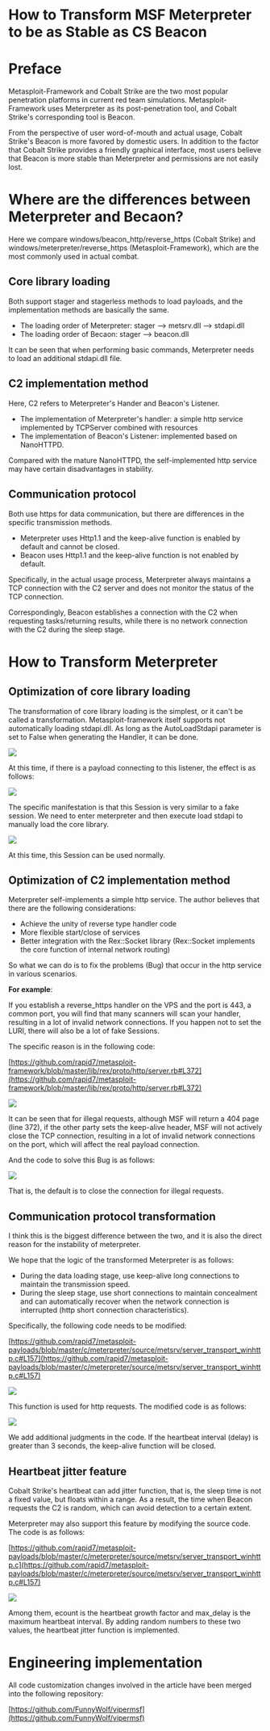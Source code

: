 # How to Transform MSF Meterpreter to be as Stable as CS Beacon

# Preface
Metasploit-Framework and Cobalt Strike are the two most popular penetration platforms in current red team simulations. Metasploit-Framework uses Meterpreter as its post-penetration tool, and Cobalt Strike's corresponding tool is Beacon.

From the perspective of user word-of-mouth and actual usage, Cobalt Strike's Beacon is more favored by domestic users. In addition to the factor that Cobalt Strike provides a friendly graphical interface, most users believe that Beacon is more stable than Meterpreter and permissions are not easily lost.



# Where are the differences between Meterpreter and Becaon?
Here we compare windows/beacon_http/reverse_https (Cobalt Strike) and windows/meterpreter/reverse_https (Metasploit-Framework), which are the most commonly used in actual combat.

## Core library loading
Both support stager and stagerless methods to load payloads, and the implementation methods are basically the same.

+ The loading order of Meterpreter: stager --> metsrv.dll --> stdapi.dll
+ The loading order of Becaon: stager --> beacon.dll

It can be seen that when performing basic commands, Meterpreter needs to load an additional stdapi.dll file.



## C2 implementation method
Here, C2 refers to Meterpreter's Hander and Beacon's Listener.

+ The implementation of Meterpreter's handler: a simple http service implemented by TCPServer combined with resources
+ The implementation of Beacon's Listener: implemented based on NanoHTTPD.

Compared with the mature NanoHTTPD, the self-implemented http service may have certain disadvantages in stability.



## Communication protocol
Both use https for data communication, but there are differences in the specific transmission methods.

+ Meterpreter uses Http1.1 and the keep-alive function is enabled by default and cannot be closed.
+ Beacon uses Http1.1 and the keep-alive function is not enabled by default.

Specifically, in the actual usage process, Meterpreter always maintains a TCP connection with the C2 server and does not monitor the status of the TCP connection.

Correspondingly, Beacon establishes a connection with the C2 when requesting tasks/returning results, while there is no network connection with the C2 during the sleep stage.



# How to Transform Meterpreter
## Optimization of core library loading
The transformation of core library loading is the simplest, or it can't be called a transformation. Metasploit-framework itself supports not automatically loading stdapi.dll. As long as the AutoLoadStdapi parameter is set to False when generating the Handler, it can be done.

![](img\how_to_transform_msf_meterpreter_as_stable_as_cs_beacon\1.webp)

At this time, if there is a payload connecting to this listener, the effect is as follows:

![](img\how_to_transform_msf_meterpreter_as_stable_as_cs_beacon\2.webp)

The specific manifestation is that this Session is very similar to a fake session. We need to enter meterpreter and then execute load stdapi to manually load the core library.

![](img\how_to_transform_msf_meterpreter_as_stable_as_cs_beacon\3.webp)

At this time, this Session can be used normally.



## Optimization of C2 implementation method
Meterpreter self-implements a simple http service. The author believes that there are the following considerations:

+ Achieve the unity of reverse type handler code
+ More flexible start/close of services
+ Better integration with the Rex::Socket library (Rex::Socket implements the core function of internal network routing)

So what we can do is to fix the problems (Bug) that occur in the http service in various scenarios.

**For example**:

If you establish a reverse_https handler on the VPS and the port is 443, a common port, you will find that many scanners will scan your handler, resulting in a lot of invalid network connections. If you happen not to set the LURI, there will also be a lot of fake Sessions.

The specific reason is in the following code:

[https://github.com/rapid7/metasploit-framework/blob/master/lib/rex/proto/http/server.rb#L372](https://github.com/rapid7/metasploit-framework/blob/master/lib/rex/proto/http/server.rb#L372)

![](img\how_to_transform_msf_meterpreter_as_stable_as_cs_beacon\4.webp)

It can be seen that for illegal requests, although MSF will return a 404 page (line 372), if the other party sets the keep-alive header, MSF will not actively close the TCP connection, resulting in a lot of invalid network connections on the port, which will affect the real payload connection.

And the code to solve this Bug is as follows:

![](img\how_to_transform_msf_meterpreter_as_stable_as_cs_beacon\5.webp)

That is, the default is to close the connection for illegal requests.



## Communication protocol transformation
I think this is the biggest difference between the two, and it is also the direct reason for the instability of meterpreter.

We hope that the logic of the transformed Meterpreter is as follows:

+ During the data loading stage, use keep-alive long connections to maintain the transmission speed.
+ During the sleep stage, use short connections to maintain concealment and can automatically recover when the network connection is interrupted (http short connection characteristics).

Specifically, the following code needs to be modified:

[https://github.com/rapid7/metasploit-payloads/blob/master/c/meterpreter/source/metsrv/server_transport_winhttp.c#L157](https://github.com/rapid7/metasploit-payloads/blob/master/c/meterpreter/source/metsrv/server_transport_winhttp.c#L157)

![](img\how_to_transform_msf_meterpreter_as_stable_as_cs_beacon\6.webp)

This function is used for http requests. The modified code is as follows:

![](img\how_to_transform_msf_meterpreter_as_stable_as_cs_beacon\7.webp)

We add additional judgments in the code. If the heartbeat interval (delay) is greater than 3 seconds, the keep-alive function will be closed.



## Heartbeat jitter feature
Cobalt Strike's heartbeat can add jitter function, that is, the sleep time is not a fixed value, but floats within a range. As a result, the time when Beacon requests the C2 is random, which can avoid detection to a certain extent.

Meterpreter may also support this feature by modifying the source code. The code is as follows:

[https://github.com/rapid7/metasploit-payloads/blob/master/c/meterpreter/source/metsrv/server_transport_winhttp.c](https://github.com/rapid7/metasploit-payloads/blob/master/c/meterpreter/source/metsrv/server_transport_winhttp.c#L157)

![](img\how_to_transform_msf_meterpreter_as_stable_as_cs_beacon\8.webp)

Among them, ecount is the heartbeat growth factor and max_delay is the maximum heartbeat interval. By adding random numbers to these two values, the heartbeat jitter function is implemented.



# Engineering implementation
All code customization changes involved in the article have been merged into the following repository:

[https://github.com/FunnyWolf/vipermsf](https://github.com/FunnyWolf/vipermsf)